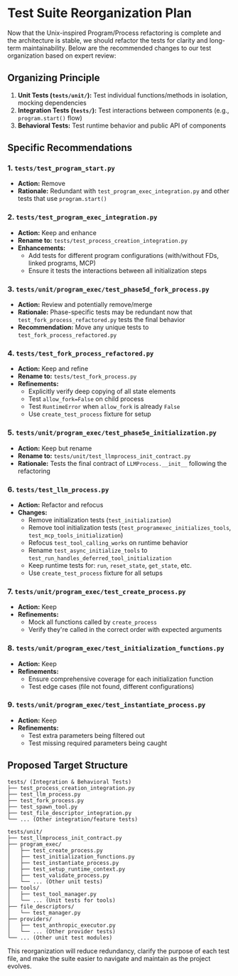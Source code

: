 # Test Suite Reorganization Plan

Now that the Unix-inspired Program/Process refactoring is complete and the architecture is stable, we should refactor the tests for clarity and long-term maintainability. Below are the recommended changes to our test organization based on expert review:

## Organizing Principle
1. **Unit Tests (`tests/unit/`):** Test individual functions/methods in isolation, mocking dependencies
2. **Integration Tests (`tests/`):** Test interactions between components (e.g., `program.start()` flow)
3. **Behavioral Tests:** Test runtime behavior and public API of components

## Specific Recommendations

### 1. `tests/test_program_start.py`
- **Action:** Remove
- **Rationale:** Redundant with `test_program_exec_integration.py` and other tests that use `program.start()`

### 2. `tests/test_program_exec_integration.py`
- **Action:** Keep and enhance
- **Rename to:** `tests/test_process_creation_integration.py`
- **Enhancements:**
  - Add tests for different program configurations (with/without FDs, linked programs, MCP)
  - Ensure it tests the interactions between all initialization steps

### 3. `tests/unit/program_exec/test_phase5d_fork_process.py`
- **Action:** Review and potentially remove/merge
- **Rationale:** Phase-specific tests may be redundant now that `test_fork_process_refactored.py` tests the final behavior
- **Recommendation:** Move any unique tests to `test_fork_process_refactored.py`

### 4. `tests/test_fork_process_refactored.py`
- **Action:** Keep and refine
- **Rename to:** `tests/test_fork_process.py`
- **Refinements:**
  - Explicitly verify deep copying of all state elements
  - Test `allow_fork=False` on child process
  - Test `RuntimeError` when `allow_fork` is already `False`
  - Use `create_test_process` fixture for setup

### 5. `tests/unit/program_exec/test_phase5e_initialization.py`
- **Action:** Keep but rename
- **Rename to:** `tests/unit/test_llmprocess_init_contract.py`
- **Rationale:** Tests the final contract of `LLMProcess.__init__` following the refactoring

### 6. `tests/test_llm_process.py`
- **Action:** Refactor and refocus
- **Changes:**
  - Remove initialization tests (`test_initialization`)
  - Remove tool initialization tests (`test_programexec_initializes_tools`, `test_mcp_tools_initialization`)
  - Refocus `test_tool_calling_works` on runtime behavior
  - Rename `test_async_initialize_tools` to `test_run_handles_deferred_tool_initialization`
  - Keep runtime tests for: `run`, `reset_state`, `get_state`, etc.
  - Use `create_test_process` fixture for all setups

### 7. `tests/unit/program_exec/test_create_process.py`
- **Action:** Keep
- **Refinements:** 
  - Mock all functions called by `create_process` 
  - Verify they're called in the correct order with expected arguments

### 8. `tests/unit/program_exec/test_initialization_functions.py`
- **Action:** Keep
- **Refinements:**
  - Ensure comprehensive coverage for each initialization function
  - Test edge cases (file not found, different configurations)

### 9. `tests/unit/program_exec/test_instantiate_process.py`
- **Action:** Keep
- **Refinements:**
  - Test extra parameters being filtered out
  - Test missing required parameters being caught

## Proposed Target Structure

```
tests/ (Integration & Behavioral Tests)
├── test_process_creation_integration.py
├── test_llm_process.py
├── test_fork_process.py
├── test_spawn_tool.py
├── test_file_descriptor_integration.py
└── ... (Other integration/feature tests)

tests/unit/
├── test_llmprocess_init_contract.py
├── program_exec/
│   ├── test_create_process.py
│   ├── test_initialization_functions.py
│   ├── test_instantiate_process.py
│   ├── test_setup_runtime_context.py
│   ├── test_validate_process.py
│   └── ... (Other unit tests)
├── tools/
│   ├── test_tool_manager.py
│   └── ... (Unit tests for tools)
├── file_descriptors/
│   └── test_manager.py
├── providers/
│   ├── test_anthropic_executor.py
│   └── ... (Other provider tests)
└── ... (Other unit test modules)
```

This reorganization will reduce redundancy, clarify the purpose of each test file, and make the suite easier to navigate and maintain as the project evolves.